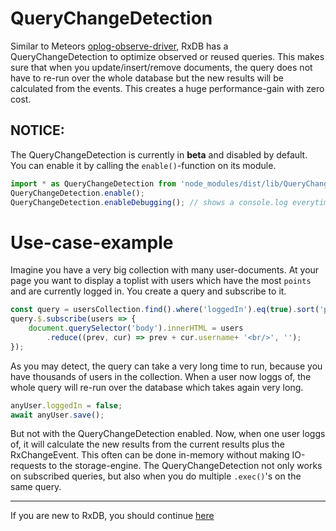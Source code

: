# QueryChangeDetection

Similar to Meteors [oplog-observe-driver](https://github.com/meteor/docs/blob/version-NEXT/long-form/oplog-observe-driver.md),
RxDB has a QueryChangeDetection to optimize observed or reused queries. This makes sure that when you update/insert/remove documents,
the query does not have to re-run over the whole database but the new results will be calculated from the events. This creates a huge performance-gain
with zero cost.

## NOTICE:
The QueryChangeDetection is currently in **beta** and disabled by default.
You can enable it by calling the `enable()`-function on its module.

```js
import * as QueryChangeDetection from 'node_modules/dist/lib/QueryChangeDetection';
QueryChangeDetection.enable();
QueryChangeDetection.enableDebugging(); // shows a console.log everytime an optimisation is made
```

# Use-case-example

Imagine you have a very big collection with many user-documents. At your page you want to display a toplist with users which have the most `points` and are currently logged in.
You create a query and subscribe to it.

```js
const query = usersCollection.find().where('loggedIn').eq(true).sort('points');
query.$.subscribe(users => {
    document.querySelector('body').innerHTML = users
        .reduce((prev, cur) => prev + cur.username+ '<br/>', '');
});
```

As you may detect, the query can take a very long time to run, because you have thousands of users in the collection.
When a user now loggs of, the whole query will re-run over the database which takes again very long.

```js
anyUser.loggedIn = false;
await anyUser.save();
```

But not with the QueryChangeDetection enabled.
Now, when one user loggs of, it will calculate the new results from the current results plus the RxChangeEvent. This often can be done in-memory without making IO-requests to the storage-engine. The QueryChangeDetection not only works on subscribed queries, but also when you do multiple `.exec()`'s on the same query.


--------------------------------------------------------------------------------

If you are new to RxDB, you should continue [here](../examples)
